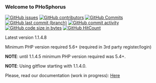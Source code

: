 ### Welcome to PHoSphorus

[![GitHub issues](https://img.shields.io/github/issues/tipul07/phs.svg)](https://github.com/tipul07/phs/issues/)
[![GitHub contributors](https://img.shields.io/github/contributors/tipul07/phs.svg)](https://GitHub.com/tipul07/phs/graphs/contributors/)
[![GitHub Commits](https://github-basic-badges.herokuapp.com/commits/tipul07/phs.svg)](https://github.com/tipul07/phs/commits/master)
[![GitHub last commit (branch)](https://img.shields.io/github/last-commit/tipul07/phs/master?color=green)](https://github.com/tipul07/phs/graphs/commit-activity)
[![GitHub commit activity](https://img.shields.io/github/commit-activity/m/tipul07/phs?color=green)](https://github.com/tipul07/phs/graphs/commit-activity)
[![GitHub code size in bytes](https://img.shields.io/github/languages/code-size/tipul07/phs?color=green)](https://github.com/tipul07/phs/commits/master)
[![GitHub HitCount](http://hits.dwyl.io/tipul07/phs.svg)](http://hits.dwyl.io/tipul07/phs)

Latest version 1.1.4.8

Minimum PHP version required 5.6+ (required in 3rd party register/login)

**NOTE**: until 1.1.4.5 minimum PHP version required was 5.4+.

**NOTE**: Using gitflow starting with 1.1.4.0.

Please, read our documentation (work in progress): [Here](https://github.com/tipul07/phs/wiki)
